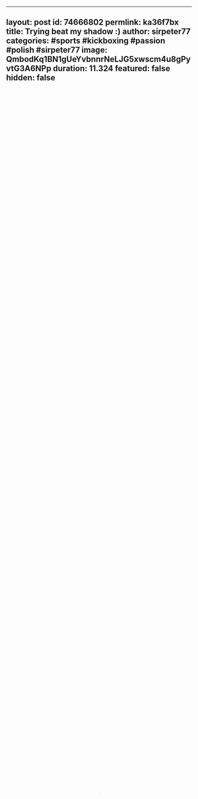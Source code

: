 
---
layout: post
id: 74666802
permlink: ka36f7bx
title:  Trying beat my shadow :) 
author: sirpeter77
categories: #sports #kickboxing #passion #polish #sirpeter77
image: QmbodKq1BN1gUeYvbnnrNeLJG5xwscm4u8gPyvtG3A6NPp
duration: 11.324
featured: false
hidden: false
---
    
<video poster="https://snap1.d.tube/ipfs/QmbodKq1BN1gUeYvbnnrNeLJG5xwscm4u8gPyvtG3A6NPp" autoplay="" id="player_html5_api" class="vjs-tech" style="width: 100%; height: 100%;" tabindex="-1" src="https://video.dtube.top/ipfs/QmSnHQzBEDRirTWZuFHjmjbCrMAAVaNRm6tiGdihDBgVqh"></video>

Wherever I am not, whether with a dog or a girl on a walk or with friend in the open air every time I feel an unrestrained desire to practice or fight even with my own shadow. Today, this feeling was also with me and I was unable to stop :)
